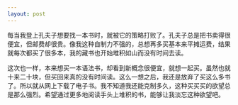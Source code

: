 ```yaml
---
layout: post
---
```


每当我登上孔夫子想要找一本书时，就被它的策略打败了。孔夫子总是把书卖得很便宜，但邮费却很贵。像我这种自制力不强的，总想再多买基本来平摊运费，结果就每次都买了很多本，我的藏书也开始堆积如山而没有时间去读。

这次也一样，本来想买一本语法书，却看到新概念很便宜，就想一起买。虽然也就十来二十块，但买回来真的没有时间读。这么一想之后，我还是放弃了买这么多书了。所以就从网上下载了电子书。我不知道我还能克制多久，这种买买买的欲望总是那么强烈。希望通过更多地阅读手头上堆积的书，能够让我淡忘这种欲望吧。
